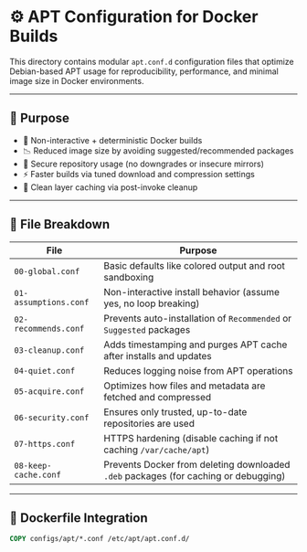 # ⚙️ APT Configuration for Docker Builds

This directory contains modular `apt.conf.d` configuration files that optimize Debian-based APT usage for reproducibility, performance, and minimal image size in Docker environments.

---

## 🧩 Purpose

- 🐳 Non-interactive + deterministic Docker builds
- 📉 Reduced image size by avoiding suggested/recommended packages
- 🔐 Secure repository usage (no downgrades or insecure mirrors)
- ⚡ Faster builds via tuned download and compression settings
- 🧼 Clean layer caching via post-invoke cleanup

---

## 📂 File Breakdown

| File                  | Purpose                                                                             |
| --------------------- | ----------------------------------------------------------------------------------- |
| `00-global.conf`      | Basic defaults like colored output and root sandboxing                              |
| `01-assumptions.conf` | Non-interactive install behavior (assume yes, no loop breaking)                     |
| `02-recommends.conf`  | Prevents auto-installation of `Recommended` or `Suggested` packages                 |
| `03-cleanup.conf`     | Adds timestamping and purges APT cache after installs and updates                   |
| `04-quiet.conf`       | Reduces logging noise from APT operations                                           |
| `05-acquire.conf`     | Optimizes how files and metadata are fetched and compressed                         |
| `06-security.conf`    | Ensures only trusted, up-to-date repositories are used                              |
| `07-https.conf`       | HTTPS hardening (disable caching if not caching `/var/cache/apt`)                   |
| `08-keep-cache.conf`  | Prevents Docker from deleting downloaded `.deb` packages (for caching or debugging) |

---

## 🐳 Dockerfile Integration

```dockerfile
COPY configs/apt/*.conf /etc/apt/apt.conf.d/
```
